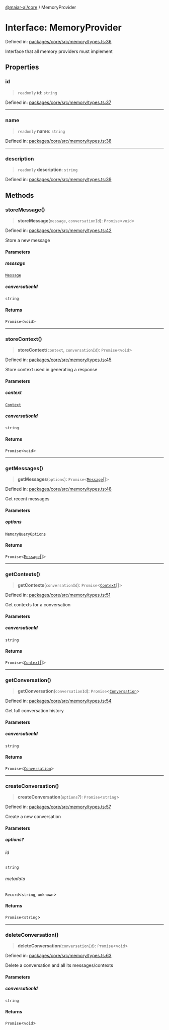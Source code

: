 [@maiar-ai/core](../index.md) / MemoryProvider

# Interface: MemoryProvider

Defined in: [packages/core/src/memory/types.ts:36](https://github.com/UraniumCorporation/maiar-ai/blob/main/packages/core/src/memory/types.ts#L36)

Interface that all memory providers must implement

## Properties

### id

> `readonly` **id**: `string`

Defined in: [packages/core/src/memory/types.ts:37](https://github.com/UraniumCorporation/maiar-ai/blob/main/packages/core/src/memory/types.ts#L37)

***

### name

> `readonly` **name**: `string`

Defined in: [packages/core/src/memory/types.ts:38](https://github.com/UraniumCorporation/maiar-ai/blob/main/packages/core/src/memory/types.ts#L38)

***

### description

> `readonly` **description**: `string`

Defined in: [packages/core/src/memory/types.ts:39](https://github.com/UraniumCorporation/maiar-ai/blob/main/packages/core/src/memory/types.ts#L39)

## Methods

### storeMessage()

> **storeMessage**(`message`, `conversationId`): `Promise`\<`void`\>

Defined in: [packages/core/src/memory/types.ts:42](https://github.com/UraniumCorporation/maiar-ai/blob/main/packages/core/src/memory/types.ts#L42)

Store a new message

#### Parameters

##### message

[`Message`](Message.md)

##### conversationId

`string`

#### Returns

`Promise`\<`void`\>

***

### storeContext()

> **storeContext**(`context`, `conversationId`): `Promise`\<`void`\>

Defined in: [packages/core/src/memory/types.ts:45](https://github.com/UraniumCorporation/maiar-ai/blob/main/packages/core/src/memory/types.ts#L45)

Store context used in generating a response

#### Parameters

##### context

[`Context`](Context.md)

##### conversationId

`string`

#### Returns

`Promise`\<`void`\>

***

### getMessages()

> **getMessages**(`options`): `Promise`\<[`Message`](Message.md)[]\>

Defined in: [packages/core/src/memory/types.ts:48](https://github.com/UraniumCorporation/maiar-ai/blob/main/packages/core/src/memory/types.ts#L48)

Get recent messages

#### Parameters

##### options

[`MemoryQueryOptions`](MemoryQueryOptions.md)

#### Returns

`Promise`\<[`Message`](Message.md)[]\>

***

### getContexts()

> **getContexts**(`conversationId`): `Promise`\<[`Context`](Context.md)[]\>

Defined in: [packages/core/src/memory/types.ts:51](https://github.com/UraniumCorporation/maiar-ai/blob/main/packages/core/src/memory/types.ts#L51)

Get contexts for a conversation

#### Parameters

##### conversationId

`string`

#### Returns

`Promise`\<[`Context`](Context.md)[]\>

***

### getConversation()

> **getConversation**(`conversationId`): `Promise`\<[`Conversation`](Conversation.md)\>

Defined in: [packages/core/src/memory/types.ts:54](https://github.com/UraniumCorporation/maiar-ai/blob/main/packages/core/src/memory/types.ts#L54)

Get full conversation history

#### Parameters

##### conversationId

`string`

#### Returns

`Promise`\<[`Conversation`](Conversation.md)\>

***

### createConversation()

> **createConversation**(`options`?): `Promise`\<`string`\>

Defined in: [packages/core/src/memory/types.ts:57](https://github.com/UraniumCorporation/maiar-ai/blob/main/packages/core/src/memory/types.ts#L57)

Create a new conversation

#### Parameters

##### options?

###### id

`string`

###### metadata

`Record`\<`string`, `unknown`\>

#### Returns

`Promise`\<`string`\>

***

### deleteConversation()

> **deleteConversation**(`conversationId`): `Promise`\<`void`\>

Defined in: [packages/core/src/memory/types.ts:63](https://github.com/UraniumCorporation/maiar-ai/blob/main/packages/core/src/memory/types.ts#L63)

Delete a conversation and all its messages/contexts

#### Parameters

##### conversationId

`string`

#### Returns

`Promise`\<`void`\>
